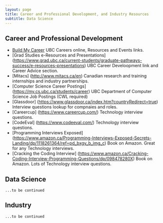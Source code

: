 ```yaml
---
layout: page
title: Career and Professional Development, and Industry Resources
subtitle: Data Science
---
```


## Career and Professional Development
- [Build My Career](http://students.ubc.ca/career) UBC Careers online, Resources and Events links.
- [Grad Studies e-Resources and Presentations] (https://www.grad.ubc.ca/current-students/graduate-pathways-success/e-resources-presentations) UBC Career Develoopment link and Career Advice section.
- [Mitacs] (http://www.mitacs.ca/en) Canadian research and training internships and industry partnerships.
- [Computer Science Career Postings] (https://my.cs.ubc.ca/students/career) UBC Department of Computer Science Job Postings (CWL required)
- [Glassdoor] (https://www.glassdoor.ca/index.htm?countryRedirect=true) Interview questions lookup for compnaies and roles.
- [Careercup] (https://www.careercup.com/) Technology interview questions.
- [CodeEval] (https://www.codeeval.com/) Technology interview questions.
- [Programming Interviews Exposed] (https://www.amazon.ca/Programming-Interviews-Exposed-Secrets-Landing/dp/1118261364/ref=pd_bxgy_b_img_c) Book on Amazon. Great for any Technology interviews.
- [Cracking the Coding Interview] (https://www.amazon.ca/Cracking-Coding-Interview-Programming-Questions/dp/098478280X) Book on Amazon. Lots of Technology interview questions.


## Data Science
    ...to be continued

## Industry
    ...to be continued

